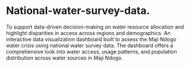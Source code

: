# National-water-survey-data.
To support data-driven decision-making on water resource allocation and highlight disparities in access across regions and demographics. An interactive data visualization dashboard built to assess the Maji Ndogo water crisis using national water survey data. The dashboard offers a comprehensive look into water access, usage patterns, and population distribution across water sources in Maji Ndogo.
